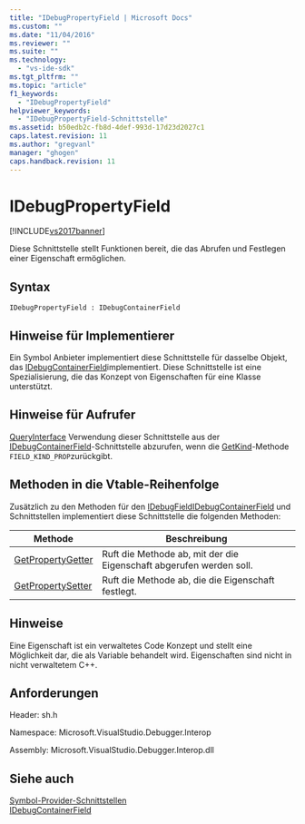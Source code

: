 ```yaml
---
title: "IDebugPropertyField | Microsoft Docs"
ms.custom: ""
ms.date: "11/04/2016"
ms.reviewer: ""
ms.suite: ""
ms.technology: 
  - "vs-ide-sdk"
ms.tgt_pltfrm: ""
ms.topic: "article"
f1_keywords: 
  - "IDebugPropertyField"
helpviewer_keywords: 
  - "IDebugPropertyField-Schnittstelle"
ms.assetid: b50edb2c-fb8d-4def-993d-17d23d2027c1
caps.latest.revision: 11
ms.author: "gregvanl"
manager: "ghogen"
caps.handback.revision: 11
---
```

# IDebugPropertyField
[!INCLUDE[vs2017banner](../../../code-quality/includes/vs2017banner.md)]

Diese Schnittstelle stellt Funktionen bereit, die das Abrufen und Festlegen einer Eigenschaft ermöglichen.  
  
## Syntax  
  
```  
IDebugPropertyField : IDebugContainerField  
```  
  
## Hinweise für Implementierer  
 Ein Symbol Anbieter implementiert diese Schnittstelle für dasselbe Objekt, das [IDebugContainerField](../../../extensibility/debugger/reference/idebugcontainerfield.md)implementiert.  Diese Schnittstelle ist eine Spezialisierung, die das Konzept von Eigenschaften für eine Klasse unterstützt.  
  
## Hinweise für Aufrufer  
 [QueryInterface](/visual-cpp/atl/queryinterface) Verwendung dieser Schnittstelle aus der [IDebugContainerField](../../../extensibility/debugger/reference/idebugcontainerfield.md)\-Schnittstelle abzurufen, wenn die [GetKind](../../../extensibility/debugger/reference/idebugfield-getkind.md)\-Methode `FIELD_KIND_PROP`zurückgibt.  
  
## Methoden in die Vtable\-Reihenfolge  
 Zusätzlich zu den Methoden für den [IDebugField](../../../extensibility/debugger/reference/idebugfield.md)[IDebugContainerField](../../../extensibility/debugger/reference/idebugcontainerfield.md) und Schnittstellen implementiert diese Schnittstelle die folgenden Methoden:  
  
|Methode|Beschreibung|  
|-------------|------------------|  
|[GetPropertyGetter](../../../extensibility/debugger/reference/idebugpropertyfield-getpropertygetter.md)|Ruft die Methode ab, mit der die Eigenschaft abgerufen werden soll.|  
|[GetPropertySetter](../../../extensibility/debugger/reference/idebugpropertyfield-getpropertysetter.md)|Ruft die Methode ab, die die Eigenschaft festlegt.|  
  
## Hinweise  
 Eine Eigenschaft ist ein verwaltetes Code Konzept und stellt eine Möglichkeit dar, die als Variable behandelt wird.  Eigenschaften sind nicht in nicht verwaltetem C\+\+.  
  
## Anforderungen  
 Header: sh.h  
  
 Namespace: Microsoft.VisualStudio.Debugger.Interop  
  
 Assembly: Microsoft.VisualStudio.Debugger.Interop.dll  
  
## Siehe auch  
 [Symbol\-Provider\-Schnittstellen](../../../extensibility/debugger/reference/symbol-provider-interfaces.md)   
 [IDebugContainerField](../../../extensibility/debugger/reference/idebugcontainerfield.md)